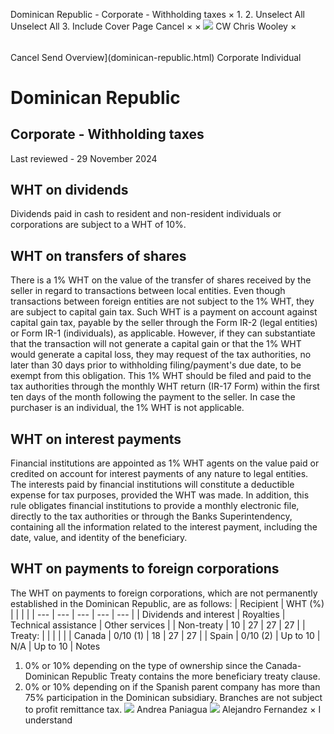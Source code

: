 Dominican Republic - Corporate - Withholding taxes
×
1.
2.
Unselect All
Unselect All
3.
Include Cover Page
Cancel
×
×
![](-/media/world-wide-tax-summaries/attachments/global---chris-wooley.ashx%3Frev=ac5e5f3223b34096b1afc2a6009c7320&revision=ac5e5f32-23b3-4096-b1af-c2a6009c7320&hash=859B7ADC84DC2CBEC9760E9E6EE7DE6D0A8BFCDF)
CW
Chris Wooley
×
######
Cancel
Send
Overview](dominican-republic.html)
Corporate
Individual
# Dominican Republic
## Corporate - Withholding taxes
Last reviewed - 29 November 2024
## WHT on dividends
Dividends paid in cash to resident and non-resident individuals or corporations are subject to a WHT of 10%.
## WHT on transfers of shares
There is a 1% WHT on the value of the transfer of shares received by the seller in regard to transactions between local entities. Even though transactions between foreign entities are not subject to the 1% WHT, they are subject to capital gain tax.
Such WHT is a payment on account against capital gain tax, payable by the seller through the Form IR-2 (legal entities) or Form IR-1 (individuals), as applicable. However, if they can substantiate that the transaction will not generate a capital gain or that the 1% WHT would generate a capital loss, they may request of the tax authorities, no later than 30 days prior to withholding filing/payment's due date, to be exempt from this obligation.
This 1% WHT should be filed and paid to the tax authorities through the monthly WHT return (IR-17 Form) within the first ten days of the month following the payment to the seller. In case the purchaser is an individual, the 1% WHT is not applicable.
## WHT on interest payments
Financial institutions are appointed as 1% WHT agents on the value paid or credited on account for interest payments of any nature to legal entities.
The interests paid by financial institutions will constitute a deductible expense for tax purposes, provided the WHT was made.
In addition, this rule obligates financial institutions to provide a monthly electronic file, directly to the tax authorities or through the Banks Superintendency, containing all the information related to the interest payment, including the date, value, and identity of the beneficiary.
## WHT on payments to foreign corporations
The WHT on payments to foreign corporations, which are not permanently established in the Dominican Republic, are as follows:
| Recipient | WHT (%) | | | |
| --- | --- | --- | --- | --- |
| Dividends and interest | Royalties | Technical assistance | Other services |
| Non-treaty | 10 | 27 | 27 | 27 |
| Treaty: |  |  |  |  |
| Canada | 0/10 (1) | 18 | 27 | 27 |
| Spain | 0/10 (2) | Up to 10 | N/A | Up to 10 |
Notes
1. 0% or 10% depending on the type of ownership since the Canada-Dominican Republic Treaty contains the more beneficiary treaty clause.
2. 0% or 10% depending on if the Spanish parent company has more than 75% participation in the Dominican subsidiary. Branches are not subject to profit remittance tax.
![](-/media/world-wide-tax-summaries/dominicanrepublicandrea-paniaguadominican-republic--andrea-paniaguajpg20240717102909127.ashx%3Frev=acb0d71ebb3e444c96f0bad5fde64fd9&revision=acb0d71e-bb3e-444c-96f0-bad5fde64fd9&hash=FD956A9DB05D79381FCE59F402BCAC726AC0DB83)
Andrea Paniagua
![](-/media/world-wide-tax-summaries/dominicanrepublicalejandro-fernandezalejandro-fernndez-2jpg20241129080307050.ashx%3Frev=c791fa0d91724994b96c240fec761a24&revision=c791fa0d-9172-4994-b96c-240fec761a24&hash=BE53084425EF13B0C08070738163FDF7B2BC9741)
Alejandro Fernandez
×
I understand
